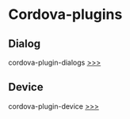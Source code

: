 # Cordova-plugins

## Dialog
cordova-plugin-dialogs [>>>](https://github.com/apache/cordova-plugin-dialogs)

## Device
cordova-plugin-device [>>>](https://github.com/apache/cordova-plugin-device)

